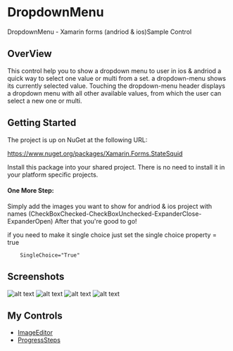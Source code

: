 # DropdownMenu
DropdownMenu - Xamarin forms (andriod & ios)Sample Control
## OverView
This control help you to show a dropdown menu to user in ios & andriod 
a quick way to select one value or multi from a set. a dropdown-menu shows its currently selected value. Touching the dropdown-menu header displays a dropdown menu with all other available values, from which the user can select a new one or multi.
## Getting Started
The project is up on NuGet at the following URL:

https://www.nuget.org/packages/Xamarin.Forms.StateSquid

Install this package into your shared project. There is no need to install it in your platform specific projects. 

#### One More Step:
Simply add the images you want to show for andriod & ios project with names 
(CheckBoxChecked-CheckBoxUnchecked-ExpanderClose-ExpanderOpen) After that you're good to go! 

if you need to make it single choice just set the single choice property = true
```    
    SingleChoice="True"
```
## Screenshots
![alt text](https://github.com/osamaelhosany/DropdownMenu/blob/master/img/Screenshot_1.png)
![alt text](https://github.com/osamaelhosany/DropdownMenu/blob/master/img/Screenshot_2.png)
![alt text](https://github.com/osamaelhosany/DropdownMenu/blob/master/img/Screenshot_3.png)
![alt text](https://github.com/osamaelhosany/DropdownMenu/blob/master/img/Screenshot_4.png)

## My Controls
- [ImageEditor](https://github.com/osamaelhosany/ImageEditor-XamarinForms)
- [ProgressSteps](https://github.com/osamaelhosany/ProgressSteps)
